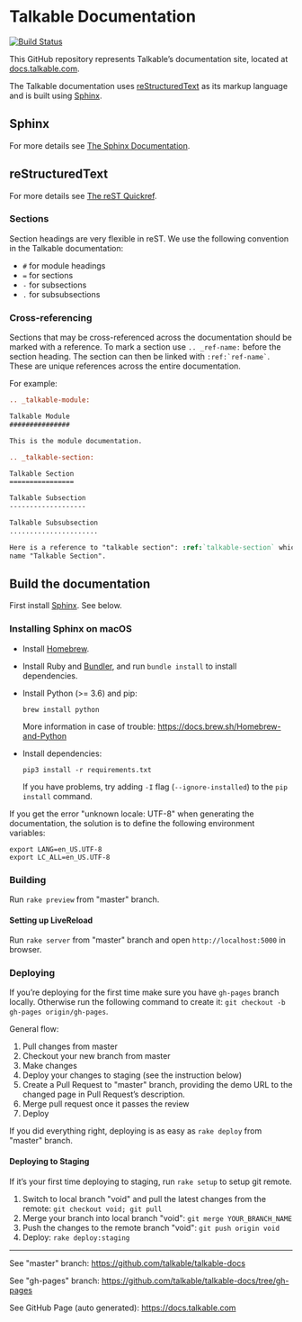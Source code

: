 Talkable Documentation
======================

[![Build Status](https://circleci.com/gh/talkable/talkable-docs.svg?style=svg&circle-token=cc33458158e7b0c1f6f8cbf1bcbf74f00ee28a8e)](https://circleci.com/gh/talkable/workflows/talkable-docs)

This GitHub repository represents Talkable’s documentation site, located at [docs.talkable.com](https://docs.talkable.com).

The Talkable documentation uses [reStructuredText](https://docutils.sourceforge.io/rst.html) as its markup language and is built using [Sphinx](https://www.sphinx-doc.org).

Sphinx
------

For more details see [The Sphinx Documentation](https://www.sphinx-doc.org).

reStructuredText
----------------

For more details see [The reST Quickref](https://docutils.sourceforge.io/docs/user/rst/quickref.html).

### Sections

Section headings are very flexible in reST. We use the following convention in the Talkable documentation:

* `#` for module headings
* `=` for sections
* `-` for subsections
* `.` for subsubsections

### Cross-referencing

Sections that may be cross-referenced across the documentation should be marked with a reference.
To mark a section use `.. _ref-name:` before the section heading.
The section can then be linked with `` :ref:`ref-name` ``. These are unique references across the entire documentation.

For example:

```rst
.. _talkable-module:

Talkable Module
###############

This is the module documentation.

.. _talkable-section:

Talkable Section
================

Talkable Subsection
-------------------

Talkable Subsubsection
......................

Here is a reference to "talkable section": :ref:`talkable-section` which will have the
name "Talkable Section".
```

Build the documentation
-----------------------

First install [Sphinx](https://www.sphinx-doc.org). See below.

### Installing Sphinx on macOS

* Install [Homebrew](https://brew.sh).

* Install Ruby and [Bundler](https://bundler.io), and run `bundle install` to install dependencies.

* Install Python (>= 3.6) and pip:

  ```
  brew install python
  ```

  More information in case of trouble: https://docs.brew.sh/Homebrew-and-Python

* Install dependencies:

  ```
  pip3 install -r requirements.txt
  ```

  If you have problems, try adding `-I` flag (`--ignore-installed`) to the `pip install` command.

If you get the error "unknown locale: UTF-8" when generating the documentation,
the solution is to define the following environment variables:

    export LANG=en_US.UTF-8
    export LC_ALL=en_US.UTF-8

### Building

Run `rake preview` from "master" branch.

#### Setting up LiveReload

Run `rake server` from "master" branch and open `http://localhost:5000` in browser.

### Deploying

If you’re deploying for the first time make sure you have `gh-pages` branch locally. Otherwise run the following command to create it: `git checkout -b gh-pages origin/gh-pages`.

General flow:
1. Pull changes from master
2. Checkout your new branch from master
3. Make changes
4. Deploy your changes to staging (see the instruction below)
4. Create a Pull Request to "master" branch, providing the demo URL to the changed page in Pull Request’s description.
5. Merge pull request once it passes the review
6. Deploy

If you did everything right, deploying is as easy as `rake deploy` from "master" branch.

#### Deploying to Staging

If it’s your first time deploying to staging, run `rake setup` to setup git remote.

1. Switch to local branch "void" and pull the latest changes from the remote:
  `git checkout void; git pull`
2. Merge your branch into local branch "void":
  `git merge YOUR_BRANCH_NAME`
3. Push the changes to the remote branch "void":
  ```git push origin void```
4. Deploy:
  ```rake deploy:staging```

---

See "master" branch: https://github.com/talkable/talkable-docs

See "gh-pages" branch: https://github.com/talkable/talkable-docs/tree/gh-pages

See GitHub Page (auto generated): https://docs.talkable.com
